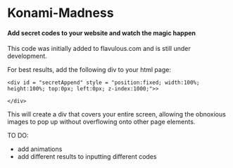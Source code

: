 # Konami-Madness
<h4>Add secret codes to your website and watch the magic happen</h4>

This code was initially added to flavulous.com and is still under development.

For best results, add the following div to your html page:
<pre><code>&lt;div id = "secretAppend" style = "position:fixed; width:100%; height:100%; top:0px; left:0px; z-index:1000;">&gt;

&lt;/div&gt;
</code></pre>

This will create a div that covers your entire screen, allowing the obnoxious images to pop up without overflowing onto other page elements.

TO DO: 
 - add animations
 - add different results to inputting different codes

